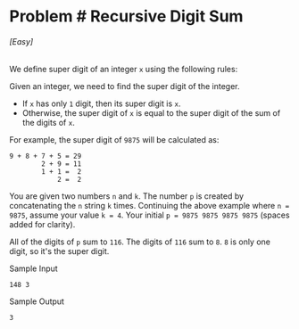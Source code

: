 # Problem # Recursive Digit Sum

###### [Easy]

We define super digit of an integer `x` using the following rules:

Given an integer, we need to find the super digit of the integer.

- If `x` has only `1` digit, then its super digit is `x`.
- Otherwise, the super digit of `x` is equal to the super digit of the sum of the
  digits of `x`.

For example, the super digit of `9875` will be calculated as:

```
9 + 8 + 7 + 5 = 29
        2 + 9 = 11
        1 + 1 =  2
            2 =  2
```

You are given two numbers `n` and `k`. The number `p` is created by
concatenating the `n` string `k` times. Continuing the above example where
`n = 9875`, assume your value `k = 4`. Your initial `p = 9875 9875 9875 9875`
(spaces added for clarity).

All of the digits of `p` sum to `116`. The digits of `116` sum to `8`. `8` is
only one digit, so it's the super digit.

Sample Input

```
148 3
```

Sample Output

```
3
```
